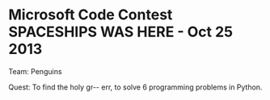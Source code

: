 Microsoft Code Contest SPACESHIPS WAS HERE - Oct 25 2013
====================================

Team: Penguins

Quest: To find the holy gr-- err, to solve 6 programming problems in Python.
